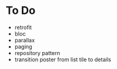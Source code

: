 # To Do

* retrofit
* bloc
* parallax
* paging
* repository pattern
* transition poster from list tile to details